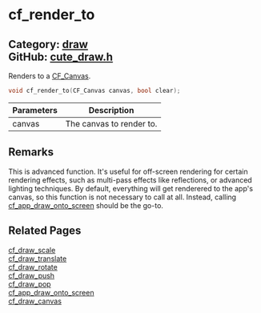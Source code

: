 [//]: # (This file is automatically generated by Cute Framework's docs parser.)
[//]: # (Do not edit this file by hand!)
[//]: # (See: https://github.com/RandyGaul/cute_framework/blob/master/samples/docs_parser.cpp)
[](../header.md ':include')

# cf_render_to

Category: [draw](/api_reference?id=draw)  
GitHub: [cute_draw.h](https://github.com/RandyGaul/cute_framework/blob/master/include/cute_draw.h)  
---

Renders to a [CF_Canvas](/graphics/cf_canvas.md).

```cpp
void cf_render_to(CF_Canvas canvas, bool clear);
```

Parameters | Description
--- | ---
canvas | The canvas to render to.

## Remarks

This is advanced function. It's useful for off-screen rendering for certain rendering effects, such as multi-pass
effects like reflections, or advanced lighting techniques. By default, everything will get renderered to the app's
canvas, so this function is not necessary to call at all. Instead, calling [cf_app_draw_onto_screen](/app/cf_app_draw_onto_screen.md) should be the go-to.

## Related Pages

[cf_draw_scale](/draw/cf_draw_scale.md)  
[cf_draw_translate](/draw/cf_draw_translate.md)  
[cf_draw_rotate](/draw/cf_draw_rotate.md)  
[cf_draw_push](/draw/cf_draw_push.md)  
[cf_draw_pop](/draw/cf_draw_pop.md)  
[cf_app_draw_onto_screen](/app/cf_app_draw_onto_screen.md)  
[cf_draw_canvas](/draw/cf_draw_canvas.md)  
